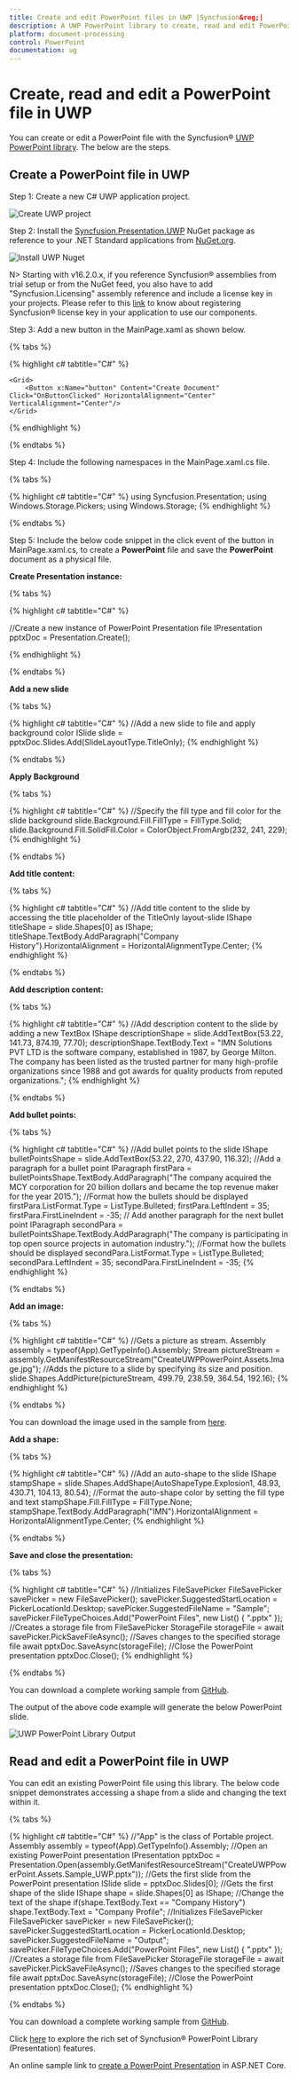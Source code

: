 ```yaml
---
title: Create and edit PowerPoint files in UWP |Syncfusion&reg;|
description: A UWP PowerPoint library to create, read and edit PowerPoint files in UWP applications. Supports text, shape, chart, table and combine PowerPoints.
platform: document-processing
control: PowerPoint
documentation: ug
---
```


# Create, read and edit a PowerPoint file in UWP

You can create or edit a PowerPoint file with the Syncfusion&reg; [UWP PowerPoint library](https://www.syncfusion.com/document-processing/powerpoint-framework/uwp/powerpoint-library). The below are the steps.

## Create a PowerPoint file in UWP

Step 1: Create a new C# UWP application project.

![Create UWP project](Workingwith-UWP/Project-Open-and-Save.png)

Step 2: Install the [Syncfusion.Presentation.UWP](https://www.nuget.org/packages/Syncfusion.Presentation.UWP/) NuGet package as reference to your .NET Standard applications from [NuGet.org](https://www.nuget.org/).

![Install UWP Nuget](Workingwith-UWP/Nuget-Open-and-Save.png)

N> Starting with v16.2.0.x, if you reference Syncfusion&reg; assemblies from trial setup or from the NuGet feed, you also have to add "Syncfusion.Licensing" assembly reference and include a license key in your projects. Please refer to this [link](https://help.syncfusion.com/common/essential-studio/licensing/overview) to know about registering Syncfusion&reg; license key in your application to use our components.

Step 3: Add a new button in the MainPage.xaml as shown below.

{% tabs %}

{% highlight c# tabtitle="C#" %}
<Page
    x:Class="CreateUWPPowerPoint.MainPage"
    xmlns="http://schemas.microsoft.com/winfx/2006/xaml/presentation"
    xmlns:x="http://schemas.microsoft.com/winfx/2006/xaml"
    xmlns:local="using:CreateUWPPowerPoint"
    xmlns:d="http://schemas.microsoft.com/expression/blend/2008"
    xmlns:mc="http://schemas.openxmlformats.org/markup-compatibility/2006"
    mc:Ignorable="d"
    Background="{ThemeResource ApplicationPageBackgroundThemeBrush}">

    <Grid>
        <Button x:Name="button" Content="Create Document" Click="OnButtonClicked" HorizontalAlignment="Center" VerticalAlignment="Center"/>
    </Grid>
</Page>
{% endhighlight %}

{% endtabs %}

Step 4: Include the following namespaces in the MainPage.xaml.cs file.

{% tabs %}

{% highlight c# tabtitle="C#" %}
using Syncfusion.Presentation;
using Windows.Storage.Pickers;
using Windows.Storage;
{% endhighlight %}

{% endtabs %}

Step 5: Include the below code snippet in the click event of the button in MainPage.xaml.cs, to create a **PowerPoint** file and save the **PowerPoint** document as a physical file.

**Create Presentation instance:**

{% tabs %}

{% highlight c# tabtitle="C#" %}

//Create a new instance of PowerPoint Presentation file
IPresentation pptxDoc = Presentation.Create();

{% endhighlight %}

{% endtabs %}

**Add a new slide**

{% tabs %}

{% highlight c# tabtitle="C#" %}
//Add a new slide to file and apply background color
ISlide slide = pptxDoc.Slides.Add(SlideLayoutType.TitleOnly);
{% endhighlight %}

{% endtabs %}

**Apply Background**

{% tabs %}

{% highlight c# tabtitle="C#" %}
//Specify the fill type and fill color for the slide background 
slide.Background.Fill.FillType = FillType.Solid;
slide.Background.Fill.SolidFill.Color = ColorObject.FromArgb(232, 241, 229);
{% endhighlight %}

{% endtabs %}

**Add title content:**

{% tabs %}

{% highlight c# tabtitle="C#" %}
//Add title content to the slide by accessing the title placeholder of the TitleOnly layout-slide
IShape titleShape = slide.Shapes[0] as IShape;
titleShape.TextBody.AddParagraph("Company History").HorizontalAlignment = HorizontalAlignmentType.Center;
{% endhighlight %}

{% endtabs %}

**Add description content:**

{% tabs %}

{% highlight c# tabtitle="C#" %}
//Add description content to the slide by adding a new TextBox
IShape descriptionShape = slide.AddTextBox(53.22, 141.73, 874.19, 77.70);
descriptionShape.TextBody.Text = "IMN Solutions PVT LTD is the software company, established in 1987, by George Milton. The company has been listed as the trusted partner for many high-profile organizations since 1988 and got awards for quality products from reputed organizations.";
{% endhighlight %}

{% endtabs %}

**Add bullet points:**

{% tabs %}

{% highlight c# tabtitle="C#" %}
//Add bullet points to the slide
IShape bulletPointsShape = slide.AddTextBox(53.22, 270, 437.90, 116.32);
//Add a paragraph for a bullet point
IParagraph firstPara = bulletPointsShape.TextBody.AddParagraph("The company acquired the MCY corporation for 20 billion dollars and became the top revenue maker for the year 2015.");
//Format how the bullets should be displayed
firstPara.ListFormat.Type = ListType.Bulleted;
firstPara.LeftIndent = 35;
firstPara.FirstLineIndent = -35;
// Add another paragraph for the next bullet point
IParagraph secondPara = bulletPointsShape.TextBody.AddParagraph("The company is participating in top open source projects in automation industry.");
//Format how the bullets should be displayed
secondPara.ListFormat.Type = ListType.Bulleted;
secondPara.LeftIndent = 35;
secondPara.FirstLineIndent = -35;
{% endhighlight %}

{% endtabs %}

**Add an image:**

{% tabs %}

{% highlight c# tabtitle="C#" %}
//Gets a picture as stream.
Assembly assembly = typeof(App).GetTypeInfo().Assembly;
Stream pictureStream = assembly.GetManifestResourceStream("CreateUWPPowerPoint.Assets.Image.jpg"); 
//Adds the picture to a slide by specifying its size and position.
slide.Shapes.AddPicture(pictureStream, 499.79, 238.59, 364.54, 192.16);
{% endhighlight %}

{% endtabs %}

You can download the image used in the sample from [here](https://www.syncfusion.com/downloads/support/directtrac/general/ze/Image-1995521764.zip).

**Add a shape:**

{% tabs %}

{% highlight c# tabtitle="C#" %}
//Add an auto-shape to the slide
IShape stampShape = slide.Shapes.AddShape(AutoShapeType.Explosion1, 48.93, 430.71, 104.13, 80.54);
//Format the auto-shape color by setting the fill type and text
stampShape.Fill.FillType = FillType.None;
stampShape.TextBody.AddParagraph("IMN").HorizontalAlignment = HorizontalAlignmentType.Center;
{% endhighlight %}

{% endtabs %}

**Save and close the presentation:**

{% tabs %}

{% highlight c# tabtitle="C#" %}
//Initializes FileSavePicker
FileSavePicker savePicker = new FileSavePicker();
savePicker.SuggestedStartLocation = PickerLocationId.Desktop;
savePicker.SuggestedFileName = "Sample";
savePicker.FileTypeChoices.Add("PowerPoint Files", new List<string>() { ".pptx" });
//Creates a storage file from FileSavePicker
StorageFile storageFile = await savePicker.PickSaveFileAsync();
//Saves changes to the specified storage file
await pptxDoc.SaveAsync(storageFile);
//Close the PowerPoint presentation
pptxDoc.Close();
{% endhighlight %}

{% endtabs %}

You can download a complete working sample from [GitHub](https://github.com/SyncfusionExamples/PowerPoint-Examples/tree/master/Getting-started/UWP/Create-PowerPoint-presentation).

The output of the above code example will generate the below PowerPoint slide.

![UWP PowerPoint Library Output](Workingwith-UWP/GettingStartedSample.png)

## Read and edit a PowerPoint file in UWP

You can edit an existing PowerPoint file using this library. The below code snippet demonstrates accessing a shape from a slide and changing the text within it.

{% tabs %}

{% highlight c# tabtitle="C#" %}
//"App" is the class of Portable project.
Assembly assembly = typeof(App).GetTypeInfo().Assembly;
//Open an existing PowerPoint presentation
IPresentation pptxDoc = Presentation.Open(assembly.GetManifestResourceStream("CreateUWPPowerPoint.Assets.Sample_UWP.pptx"));
//Gets the first slide from the PowerPoint presentation
ISlide slide = pptxDoc.Slides[0];
//Gets the first shape of the slide
IShape shape = slide.Shapes[0] as IShape;
//Change the text of the shape
if(shape.TextBody.Text == "Company History")
    shape.TextBody.Text = "Company Profile";
//Initializes FileSavePicker
FileSavePicker savePicker = new FileSavePicker();
savePicker.SuggestedStartLocation = PickerLocationId.Desktop;
savePicker.SuggestedFileName = "Output";
savePicker.FileTypeChoices.Add("PowerPoint Files", new List<string>() { ".pptx" });
//Creates a storage file from FileSavePicker
StorageFile storageFile = await savePicker.PickSaveFileAsync();
//Saves changes to the specified storage file
await pptxDoc.SaveAsync(storageFile);
//Close the PowerPoint presentation
pptxDoc.Close();
{% endhighlight %}

{% endtabs %}

You can download a complete working sample from [GitHub](https://github.com/SyncfusionExamples/PowerPoint-Examples/tree/master/Getting-started/UWP/Read-and-edit-PowerPoint-presentation).

Click [here](https://www.syncfusion.com/document-processing/powerpoint-framework/uwp) to explore the rich set of Syncfusion&reg; PowerPoint Library (Presentation) features. 

An online sample link to [create a PowerPoint Presentation](https://ej2.syncfusion.com/aspnetcore/PowerPoint/Default#/material3) in ASP.NET Core. 